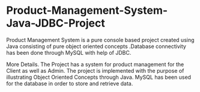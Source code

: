 # Product-Management-System-Java-JDBC-Project
Product Management System is a pure console based project created using Java consisting of pure object oriented concepts .Database connectivity has been done through MySQL with help of JDBC.

More Details.
The Project has a system for product management for the Client as well as Admin.
The project is implemented with the purpose of illustrating Object Oriented Concepts through Java.
MySQL has been used for the database in order to store and retrieve data.
